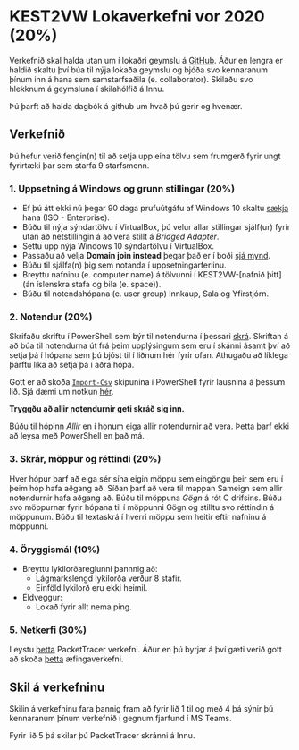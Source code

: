 # KEST2VW Lokaverkefni vor 2020 (20%)
Verkefnið skal halda utan um í lokaðri geymslu á [GitHub](https://github.com). Áður en lengra er haldið skaltu því búa til nýja lokaða geymslu og bjóða svo kennaranum þínum inn á hana sem samstarfsaðila (e. collaborator). Skilaðu svo hlekknum á geymsluna í skilahólfið á Innu.

Þú þarft að halda dagbók á github um hvað þú gerir og hvenær.

## Verkefnið
Þú hefur verið fengin(n) til að setja upp eina tölvu sem frumgerð fyrir ungt fyrirtæki þar sem starfa 9 starfsmenn. 

### 1. Uppsetning á Windows og grunn stillingar (20%)
- Ef þú átt ekki nú þegar 90 daga prufuútgáfu af Windows 10 skaltu [sækja](https://www.microsoft.com/en-us/evalcenter/evaluate-windows-10-enterprise) hana (ISO - Enterprise). 
- Búðu til nýja sýndartölvu í VirtualBox, þú velur allar stillingar sjálf(ur) fyrir utan að netstillingin á að vera stillt á *Bridged Adapter*.
- Settu upp nýja Windows 10 sýndartölvu í VirtualBox.
- Passaðu að velja **Domain join instead** þegar það er í boði [sjá mynd](../Myndir/MicrosoftSignIn.png).
- Búðu til sjálfa(n) þig sem notanda í uppsetningarferlinu.
- Breyttu nafninu (e. computer name) á tölvunni í KEST2VW-[nafnið þitt] (án íslenskra stafa og bila (e. space)).
- Búðu til notendahópana (e. user group) Innkaup, Sala og Yfirstjórn.

### 2. Notendur (20%)
Skrifaðu skriftu í PowerShell sem býr til notendurna í þessari [skrá](https://raw.githubusercontent.com/gestskoli/KEST2VW/master/Annad/notendur.csv). Skriftan á að búa til notendurna út frá þeim upplýsingum sem eru í skánni ásamt því að setja þá í hópana sem þú bjóst til í liðnum hér fyrir ofan. Athugaðu að líklega þarftu líka að setja þá í aðra hópa.

Gott er að skoða [`Import-Csv`](https://docs.microsoft.com/en-us/powershell/module/microsoft.powershell.utility/import-csv?view=powershell-7) skipunina í PowerShell fyrir lausnina á þessum lið. Sjá dæmi um notkun [hér](https://github.com/gestskoli/KEST2VW/blob/master/PowerShell/UmPowerShell.md#lesa-úr-csv-skrá).

**Tryggðu að allir notendurnir geti skráð sig inn.**

Búðu til hópinn *Allir* en í honum eiga allir notendurnir að vera. Þetta þarf ekki að leysa með PowerShell en það má.

### 3. Skrár, möppur og réttindi (20%)
Hver hópur þarf að eiga sér sína eigin möppu sem eingöngu þeir sem eru í þeim hóp hafa aðgang að. Síðan þarf að vera til mappan Sameign sem allir notendurnir hafa aðgang að. Búðu til möppuna *Gögn* á rót C drifsins. Búðu svo möppurnar fyrir hópana til í möppunni Gögn og stilltu svo réttindin á möppunum. Búðu til textaskrá í hverri möppu sem heitir eftir nafninu á möppunni.

### 4. Öryggismál (10%)
  - Breyttu lykilorðareglunni þannnig að:
    - Lágmarkslengd lykilorða verður 8 stafir.
    - Einföld lykilorð eru ekki heimil.
  - Eldveggur: 
    - Lokað fyrir allt nema ping.

### 5. Netkerfi (30%)
Leystu [þetta](../Annad/Lokaverkefni_V20.pka) PacketTracer verkefni. Áður en þú byrjar á því gæti verið gott að skoða [þetta](../Annad/10.2.1.7%20Packet%20Tracer%20-%20Web%20and%20Email.pka) æfingaverkefni.


## Skil á verkefninu
Skilin á verkefninu fara þannig fram að fyrir lið 1 til og með 4 þá sýnir þú kennaranum þínum verkefnið í gegnum fjarfund í MS Teams.

Fyrir lið 5 þá skilar þú PacketTracer skránni á Innu.